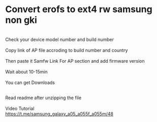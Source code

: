# Convert erofs to ext4 rw samsung non gki

 </br>Check your device model number and build number </br>
<br>Copy link of AP file accroding to build number and country </br>
<br>Then paste it Samfw Link For AP section and add firmware version </br>
<br>Wait about 10-15min </br>
<br>You can get Downloads </br>

<br>Read readme after unzipping the file </br>
<br>Video Tutorial </br>
https://t.me/samsung_galaxy_a05_a055f_a055m/48


